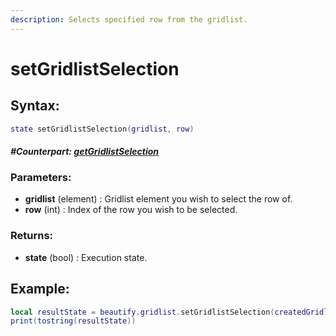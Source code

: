 ```yaml
---
description: Selects specified row from the gridlist.
---
```


# setGridlistSelection

## **Syntax:**

```lua
state setGridlistSelection(gridlist, row)
```

#### _**\#Counterpart:**_ [_**getGridlistSelection**_](https://github.com/OvileAmriam/MTA-Beautify-Library/tree/8b32a1354f437b84b8192867c66f498a0fc3cd85/docs/elements/gridlist/getGridlistSelection/README.md)

### **Parameters:**

* **gridlist** \(element\) : Gridlist element you wish to select the row of.
* **row** \(int\) : Index of the row you wish to be selected.

### **Returns:**

* **state** \(bool\) : Execution state.

## **Example:**

```lua
local resultState = beautify.gridlist.setGridlistSelection(createdGridlist, 1)
print(tostring(resultState))
```

